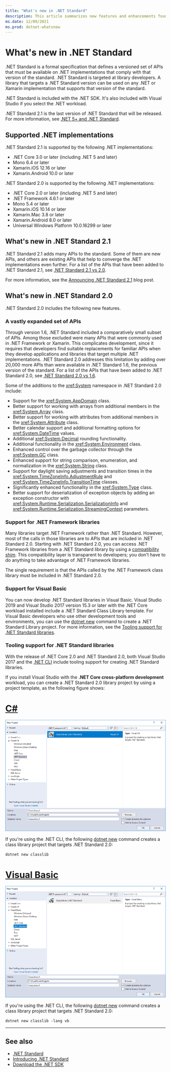 ```yaml
---
title: "What's new in .NET Standard"
description: This article summarizes new features and enhancements found in each new version of .NET Standard.
ms.date: 12/09/2021
ms.prod: dotnet-whatsnew
---
```

# What's new in .NET Standard

.NET Standard is a formal specification that defines a versioned set of APIs that must be available on .NET implementations that comply with that version of the standard. .NET Standard is targeted at library developers. A library that targets a .NET Standard version can be used on any .NET or Xamarin implementation that supports that version of the standard.

.NET Standard is included with the .NET SDK. It's also included with Visual Studio if you select the .NET workload.

.NET Standard 2.1 is the last version of .NET Standard that will be released. For more information, see [.NET 5+ and .NET Standard](../net-standard.md#net-5-and-net-standard).

## Supported .NET implementations

.NET Standard 2.1 is supported by the following .NET implementations:

- .NET Core 3.0 or later (including .NET 5 and later)
- Mono 6.4 or later
- Xamarin.iOS 12.16 or later
- Xamarin.Android 10.0 or later

.NET Standard 2.0 is supported by the following .NET implementations:

- .NET Core 2.0 or later (including .NET 5 and later)
- .NET Framework 4.6.1 or later
- Mono 5.4 or later
- Xamarin.iOS 10.14 or later
- Xamarin.Mac 3.8 or later
- Xamarin.Android 8.0 or later
- Universal Windows Platform 10.0.16299 or later

## What's new in .NET Standard 2.1

.NET Standard 2.1 adds many APIs to the standard. Some of them are new APIs, and others are existing APIs that help to converge the .NET implementations even further. For a list of the APIs that have been added to .NET Standard 2.1, see [.NET Standard 2.1 vs 2.0](https://github.com/dotnet/standard/blob/v2.1.0/docs/versions/netstandard2.1_diff.md).

For more information, see the [Announcing .NET Standard 2.1](https://devblogs.microsoft.com/dotnet/announcing-net-standard-2-1/) blog post.

## What's new in .NET Standard 2.0

.NET Standard 2.0 includes the following new features.

### A vastly expanded set of APIs

Through version 1.6, .NET Standard included a comparatively small subset of APIs. Among those excluded were many APIs that were commonly used in .NET Framework or Xamarin. This complicates development, since it requires that developers find suitable replacements for familiar APIs when they develop applications and libraries that target multiple .NET implementations. .NET Standard 2.0 addresses this limitation by adding over 20,000 more APIs than were available in .NET Standard 1.6, the previous version of the standard. For a list of the APIs that have been added to .NET Standard 2.0, see [.NET Standard 2.0 vs 1.6](https://raw.githubusercontent.com/dotnet/standard/master/docs/versions/netstandard2.0_diff.md).

Some of the additions to the <xref:System> namespace in .NET Standard 2.0 include:

- Support for the <xref:System.AppDomain> class.
- Better support for working with arrays from additional members in the <xref:System.Array> class.
- Better support for working with attributes from additional members in the <xref:System.Attribute> class.
- Better calendar support and additional formatting options for <xref:System.DateTime> values.
- Additional <xref:System.Decimal> rounding functionality.
- Additional functionality in the <xref:System.Environment> class.
- Enhanced control over the garbage collector through the <xref:System.GC> class.
- Enhanced support for string comparison, enumeration, and normalization in the <xref:System.String> class.
- Support for daylight saving adjustments and transition times in the <xref:System.TimeZoneInfo.AdjustmentRule> and <xref:System.TimeZoneInfo.TransitionTime> classes.
- Significantly enhanced functionality in the <xref:System.Type> class.
- Better support for deserialization of exception objects by adding an exception constructor with <xref:System.Runtime.Serialization.SerializationInfo> and <xref:System.Runtime.Serialization.StreamingContext> parameters.

### Support for .NET Framework libraries

Many libraries target .NET Framework rather than .NET Standard. However, most of the calls in those libraries are to APIs that are included in .NET Standard 2.0. Starting with .NET Standard 2.0, you can access .NET Framework libraries from a .NET Standard library by using a [compatibility shim](https://github.com/dotnet/standard/blob/v2.1.0/docs/planning/netstandard-2.0/README.md#assembly-unification). This compatibility layer is transparent to developers; you don't have to do anything to take advantage of .NET Framework libraries.

The single requirement is that the APIs called by the .NET Framework class library must be included in .NET Standard 2.0.

### Support for Visual Basic

You can now develop .NET Standard libraries in Visual Basic. Visual Studio 2019 and Visual Studio 2017 version 15.3 or later with the .NET Core workload installed include a .NET Standard Class Library template. For Visual Basic developers who use other development tools and environments, you can use the [dotnet new](../../core/tools/dotnet-new.md) command to create a .NET Standard Library project. For more information, see the [Tooling support for .NET Standard libraries](#tooling-support-for-net-standard-libraries).

### Tooling support for .NET Standard libraries

With the release of .NET Core 2.0 and .NET Standard 2.0, both Visual Studio 2017 and the [.NET CLI](../../core/tools/index.md) include tooling support for creating .NET Standard libraries.

If you install Visual Studio with the **.NET Core cross-platform development** workload, you can create a .NET Standard 2.0 library project by using a project template, as the following figure shows:

<!-- markdownlint-disable MD025 -->

# [C#](#tab/csharp)

![Add New .NET Standard library project](./media/std-project-cs.png)

If you're using the .NET CLI, the following [dotnet new](../../core/tools/dotnet-new.md) command creates a class library project that targets .NET Standard 2.0:

```dotnetcli
dotnet new classlib
```

# [Visual Basic](#tab/vb)

![Add New .NET Standard library project](./media/std-project-vb.png)

If you're using the .NET CLI, the following [dotnet new](../../core/tools/dotnet-new.md) command creates a class library project that targets .NET Standard 2.0:

```dotnetcli
dotnet new classlib -lang vb
```

---

## See also

- [.NET Standard](../net-standard.md)
- [Introducing .NET Standard](https://devblogs.microsoft.com/dotnet/introducing-net-standard/)
- [Download the .NET SDK](https://dotnet.microsoft.com/download)
